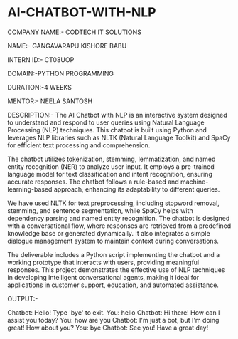 # AI-CHATBOT-WITH-NLP

COMPANY NAME:- CODTECH IT SOLUTIONS

NAME:- GANGAVARAPU KISHORE BABU

INTERN ID:- CT08UOP

DOMAIN:-PYTHON PROGRAMMING

DURATION:-4 WEEKS

MENTOR:- NEELA SANTOSH

DESCRIPTION:-
The AI Chatbot with NLP is an interactive system designed to understand and respond to user queries using Natural Language Processing (NLP) techniques. This chatbot is built using Python and leverages NLP libraries such as NLTK (Natural Language Toolkit) and SpaCy for efficient text processing and comprehension.

The chatbot utilizes tokenization, stemming, lemmatization, and named entity recognition (NER) to analyze user input. It employs a pre-trained language model for text classification and intent recognition, ensuring accurate responses. The chatbot follows a rule-based and machine-learning-based approach, enhancing its adaptability to different queries.

We have used NLTK for text preprocessing, including stopword removal, stemming, and sentence segmentation, while SpaCy helps with dependency parsing and named entity recognition. The chatbot is designed with a conversational flow, where responses are retrieved from a predefined knowledge base or generated dynamically. It also integrates a simple dialogue management system to maintain context during conversations.

The deliverable includes a Python script implementing the chatbot and a working prototype that interacts with users, providing meaningful responses. This project demonstrates the effective use of NLP techniques in developing intelligent conversational agents, making it ideal for applications in customer support, education, and automated assistance.

OUTPUT:-

Chatbot: Hello! Type 'bye' to exit.
You: hello 
Chatbot: Hi there! How can I assist you today? 
You: how are you 
Chatbot: I'm just a bot, but I'm doing great! How about you?
You: bye 
Chatbot: See you! Have a great day!
